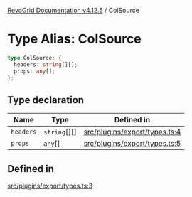 [RevoGrid Documentation v4.12.5](README.md) / ColSource

# Type Alias: ColSource

```ts
type ColSource: {
  headers: string[][];
  props: any[];
};
```

## Type declaration

| Name | Type | Defined in |
| ------ | ------ | ------ |
| `headers` | `string`[][] | [src/plugins/export/types.ts:4](https://github.com/revolist/revogrid/blob/c0c7fff7e44e26499aba20df7b49da7b6c71eb68/src/plugins/export/types.ts#L4) |
| `props` | `any`[] | [src/plugins/export/types.ts:5](https://github.com/revolist/revogrid/blob/c0c7fff7e44e26499aba20df7b49da7b6c71eb68/src/plugins/export/types.ts#L5) |

## Defined in

[src/plugins/export/types.ts:3](https://github.com/revolist/revogrid/blob/c0c7fff7e44e26499aba20df7b49da7b6c71eb68/src/plugins/export/types.ts#L3)
